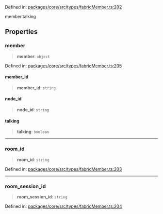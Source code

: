 Defined in: [packages/core/src/types/fabricMember.ts:202](https://github.com/signalwire/signalwire-js/blob/52fa77b6c8db68f4c99b30b3776f45a4309e15bf/packages/core/src/types/fabricMember.ts#L202)

member.talking

## Properties

### member

> **member**: `object`

Defined in: [packages/core/src/types/fabricMember.ts:205](https://github.com/signalwire/signalwire-js/blob/52fa77b6c8db68f4c99b30b3776f45a4309e15bf/packages/core/src/types/fabricMember.ts#L205)

#### member\_id

> **member\_id**: `string`

#### node\_id

> **node\_id**: `string`

#### talking

> **talking**: `boolean`

***

### room\_id

> **room\_id**: `string`

Defined in: [packages/core/src/types/fabricMember.ts:203](https://github.com/signalwire/signalwire-js/blob/52fa77b6c8db68f4c99b30b3776f45a4309e15bf/packages/core/src/types/fabricMember.ts#L203)

***

### room\_session\_id

> **room\_session\_id**: `string`

Defined in: [packages/core/src/types/fabricMember.ts:204](https://github.com/signalwire/signalwire-js/blob/52fa77b6c8db68f4c99b30b3776f45a4309e15bf/packages/core/src/types/fabricMember.ts#L204)
